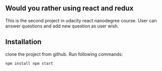 ## Would you rather using react and redux

This is the second project in udacity react nanodegree course. User can answer questions and add new question as user wish. 

## Installation

clone the project from github. Run following commands:

`
npm install
npm start
`